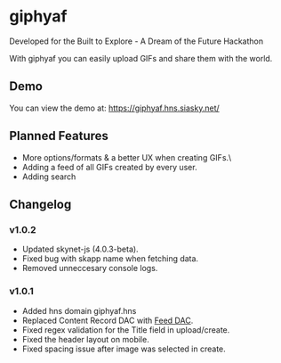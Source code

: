 # giphyaf

Developed for the Built to Explore - A Dream of the Future Hackathon

With giphyaf you can easily upload GIFs and share them with the world.

## Demo

You can view the demo at: https://giphyaf.hns.siasky.net/

## Planned Features

- More options/formats & a better UX when creating GIFs.\
- Adding a feed of all GIFs created by every user.
- Adding search

## Changelog

### v1.0.2
- Updated skynet-js (4.0.3-beta).
- Fixed bug with skapp name when fetching data.
- Removed unneccesary console logs.

### v1.0.1
- Added hns domain giphyaf.hns
- Replaced Content Record DAC with [Feed DAC](https://github.com/redsolver/feed-dac-library).
- Fixed regex validation for the Title field in upload/create.
- Fixed the header layout on mobile.
- Fixed spacing issue after image was selected in create.